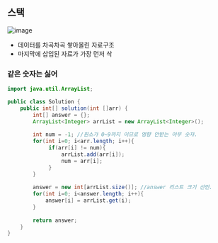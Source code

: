 ## 스택
![image](https://github.com/Tech-Stack-Tree/Tech-Stack/assets/49936027/c2d6d15b-92e3-42e5-adb8-34adc30659e3)
- 데이터를 차곡차곡 쌓아올린 자료구조
- 마지막에 삽입된 자료가 가장 먼저 삭


### 같은 숫자는 싫어 
```java
import java.util.ArrayList;

public class Solution {
    public int[] solution(int []arr) {
        int[] answer = {};
        ArrayList<Integer> arrList = new ArrayList<Integer>();
        
        int num = -1; //원소가 0~9까지 이므로 영향 안받는 아무 숫자.
        for(int i=0; i<arr.length; i++){
             if(arr[i] != num){
                 arrList.add(arr[i]);
                 num = arr[i];
             }
        }
        
        answer = new int[arrList.size()]; //answer 리스트 크기 선언.
        for(int i=0; i<answer.length; i++){
            answer[i] = arrList.get(i); 
        }
        
        return answer;
    }
}
```

